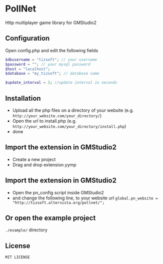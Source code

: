 PollNet
=====================
Http multiplayer game library for GMStudio2


## Configuration
Open config.php and edit the following fields
```php
$dbusername = "tizsoft"; // your username
$password = ""; // your mysql password
$host = "localhost";
$database = "my_tizsoft"; // database name

$update_interval = 3; //update interval in seconds
```
## Installation

* Upload all the php files on a directory of your website (e.g. `http://your_website.com/your_directory/`)
* Open the url to install.php (e.g. `http://your_website.com/your_directory/install.php`)
* done
  
## Import the extension in GMStudio2
* Create a new project
* Drag and drop extension.yymp  


## Import the extension in GMStudio2
* Open the pn_config script inside GMStudio2
* and change the following line, to your website url
`global.pn_website = "http://tizsoft.altervista.org/pollnet/";`


## Or open the example project
`./example/` directory

License
--------

    MIT LICENSE
